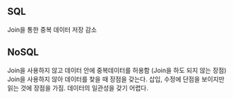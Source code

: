 ## SQL
Join을 통한 중복 데이터 저장 감소

## NoSQL
Join을 사용하지 않고 데이터 안에 중복데이터를 허용함 (Join을 하도 되지 않는 장점)
Join을 사용하지 않아 데이터를 찾을 때 장점을 갖는다.
삽입, 수정에 단점을 보이지만 읽는 것에 장점을 가짐.
데이터의 일관성을 갖기 어렵다.